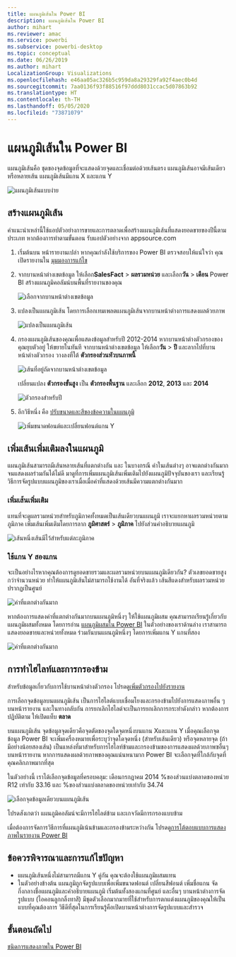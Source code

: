 ```yaml
---
title: แผนภูมิเส้นใน Power BI
description: แผนภูมิเส้นใน Power BI
author: mihart
ms.reviewer: amac
ms.service: powerbi
ms.subservice: powerbi-desktop
ms.topic: conceptual
ms.date: 06/26/2019
ms.author: mihart
LocalizationGroup: Visualizations
ms.openlocfilehash: e46aa05ac326b5c959da8a29329fa92f4aec0b4d
ms.sourcegitcommit: 7aa0136f93f88516f97ddd8031ccac5d07863b92
ms.translationtype: HT
ms.contentlocale: th-TH
ms.lasthandoff: 05/05/2020
ms.locfileid: "73871079"
---
```

# <a name="line-charts-in-power-bi"></a>แผนภูมิเส้นใน Power BI
แผนภูมิเส้นคือ ชุดของจุดข้อมูลที่จะแสดงด้วยจุดและเชื่อมต่อด้วยเส้นตรง แผนภูมิเส้นอาจมีเส้นเดียวหรือหลายเส้น แผนภูมิเส้นมีแกน X และแกน Y 

![แผนภูมิเส้นแบบง่าย](media/power-bi-line-charts/power-bi-line.png)

## <a name="create-a-line-chart"></a>สร้างแผนภูมิเส้น
คำแนะนำเหล่านี้ใช้แอปตัวอย่างการขายและการตลาดเพื่อสร้างแผนภูมิเส้นที่แสดงยอดขายของปีนี้ตามประเภท หากต้องการทำตามขั้นตอน รับแอปตัวอย่างจาก appsource.com

1. เริ่มต้นบน หน้ารายงานเปล่า หากคุณกำลังใช้บริการของ Power BI ตรวจสอบให้แน่ใจว่า คุณเปิดรายงานใน [มุมมองการแก้ไข](../service-interact-with-a-report-in-editing-view.md)

2. จากบานหน้าต่างเขตข้อมูล ให้เลือก**SalesFact** \> **ผลรวมหน่วย** และเลือก**วัน** > **เดือน**  Power BI สร้างแผนภูมิคอลัมน์บนพื้นที่รายงานของคุณ

    ![เลือกจากบานหน้าต่างเขตข้อมูล](media/power-bi-line-charts/power-bi-step1.png)

4. แปลงเป็นแผนภูมิเส้น โดยการเลือกเทมเพลตแผนภูมิเส้นจากบานหน้าต่างการแสดงผลด้วยภาพ 

    ![แปลงเป็นแผนภูมิเส้น](media/power-bi-line-charts/power-bi-convert-to-line.png)
   

4. กรองแผนภูมิเส้นของคุณเพื่อแสดงข้อมูลสำหรับปี 2012-2014 หากบานหน้าต่างตัวกรองของคุณยุบตัวอยู่ ให้ขยายในทันที จากบานหน้าต่างเขตข้อมูล ให้เลือก**วัน** \> **ปี** และลากไปที่บานหน้าต่างตัวกรอง วางลงที่ใต้ **ตัวกรองส่วนหัวบนภาพนี้** 
     
    ![เส้นที่อยู่ถัดจากบานหน้าต่างเขตข้อมูล](media/power-bi-line-charts/power-bi-year-filter.png)

    เปลี่ยนแปลง **ตัวกรองขั้นสูง** เป็น **ตัวกรองพื้นฐาน** และเลือก **2012**, **2013** และ **2014**

    ![ตัวกรองสำหรับปี](media/power-bi-line-charts/power-bi-filter-year.png)

6. อีกวิธีหนึ่ง คือ [ปรับขนาดและสีของข้อความในแผนภูมิ](power-bi-visualization-customize-title-background-and-legend.md) 

    ![เพิ่มขนาดฟอนต์และเปลี่ยนฟอนต์แกน Y](media/power-bi-line-charts/power-bi-line-3years.png)

## <a name="add-additional-lines-to-the-chart"></a>เพิ่มเส้นเพิ่มเติมลงในแผนภูมิ
แผนภูมิเส้นสามารถมีเส้นหลายเส้นที่แตกต่างกัน และ ในบางกรณี ค่าในเส้นต่างๆ อาจแตกต่างกันมากจนแสดงผลร่วมกันได้ไม่ดี มาดูที่การเพิ่มแผนภูมิเส้นเพิ่มเติมไปยังแผนภูมิปัจจุบันของเรา และเรียนรู้วิธีการจัดรูปแบบแผนภูมิของเราเมื่อเมื่อค่าที่แสดงด้วยเส้นมีความแตกต่างกันมาก 

### <a name="add-additional-lines"></a>เพิ่มเส้นเพิ่มเติม
แทนที่จะดูผลรวมหน่วยสำหรับภูมิภาคทั้งหมดเป็นเส้นเดียวบนแผนภูมิ เราจะแยกหาผลรวมหน่วยตามภูมิภาค เพิ่มเส้นเพิ่มเติมโดยการลาก **ภูมิศาสตร์** > **ภูมิภาค** ไปยังส่วนคำอธิบายแผนภูมิ

   ![เส้นหนึ่งเส้นมีไว้สำหรับแต่ละภูมิภาค](media/power-bi-line-charts/power-bi-line-regions.png)


### <a name="use-two-y-axes"></a>ใช้แกน Y สองแกน
จะเป็นอย่างไรหากคุณต้องการดูยอดขายรวมและผลรวมหน่วยบนแผนภูมิเดียวกัน? ตัวเลขยอดขายสูงกว่าจำนวนหน่วย ทำให้แผนภูมิเส้นไม่สามารถใช้งานได้ อันที่จริงแล้ว เส้นสีแดงสำหรับผลรวมหน่วยปรากฏเป็นศูนย์

   ![ค่าที่แตกต่างกันมาก](media/power-bi-line-charts/power-bi-diverging.png)

หากต้องการแสดงค่าที่แตกต่างกันมากบนแผนภูมิหนึ่งๆ ให้ใช้แผนภูมิผสม คุณสามารถเรียนรู้เกี่ยวกับแผนภูมิผสมทั้งหมด โดยการอ่าน [แผนภูมิผสมใน Power BI](power-bi-visualization-combo-chart.md) ในตัวอย่างของเราด้านล่าง เราสามารถแสดงยอดขายและหน่วยทั้งหมด ร่วมกันบนแผนภูมิหนึ่งๆ โดยการเพิ่มแกน Y แกนที่สอง 

   ![ค่าที่แตกต่างกันมาก](media/power-bi-line-charts/power-bi-dual-axes.png)

## <a name="highlighting-and-cross-filtering"></a>การทำไฮไลท์และการกรองข้าม
สำหรับข้อมูลเกี่ยวกับการใช้บานหน้าต่างตัวกรอง โปรดดู[เพิ่มตัวกรองไปยังรายงาน](../power-bi-report-add-filter.md)

การเลือกจุดข้อมูลบนแผนภูมิเส้น เป็นการไฮไลต์แบบเชื่อมโยงและกรองข้ามไปยังการแสดงภาพอื่น ๆ บนหน้ารายงาน และในทางกลับกัน การยกเลิกไฮไลต์จะเป็นการยกเลิกการกระทำดังกล่าว หากต้องการปฏิบัติตาม ให้เปิดแท็บ **ตลาด**  

บนแผนภูมิเส้น จุดข้อมูลจุดเดียวคือจุดตัดของจุดใดจุดหนึ่งบนแกน Xและแกน Y เมื่อคุณเลือกจุดข้อมูล Power BI จะเพิ่มเครื่องหมายเพื่อระบุว่าจุดใดจุดหนึ่ง (สำหรับเส้นเดียว) หรือจุดหลายจุด (ถ้ามีอย่างน้อยสองเส้น) เป็นแหล่งที่มาสำหรับการไฮไลท์ข้ามและกรองข้ามของการแสดงผลด้วยภาพฃอื่นๆ บนหน้ารายงาน หากการแสดงผลด้วยภาพของคุณแน่นหนามาก Power BI จะเลือกจุดที่ใกล้กับจุดที่คุณคลิกภาพมากที่สุด

ในตัวอย่างนี้ เราได้เลือกจุดข้อมูลที่ครอบคลุม: เดือนกรกฎาคม 2014 %ของส่วนแบ่งตลาดของหน่วย R12 เท่ากับ 33.16 และ %ของส่วนแบ่งตลาดของหน่วยเท่ากับ 34.74

![เลือกจุดข้อมูลเดียวบนแผนภูมิเส้น](media/power-bi-line-charts/power-bi-single-select.png)

โปรดสังเกตว่า แผนภูมิคอลัมน์จะมีการไฮไลต์ข้าม และเกจวัดมีการกรองแบบข้าม

เมื่อต้องการจัดการวิธีการที่แผนภูมิเน้นข้ามและกรองข้ามระหว่างกัน โปรดดู[การโต้ตอบแบบการแสดงภาพในรายงาน Power BI](../service-reports-visual-interactions.md)

## <a name="considerations-and-troubleshooting"></a>ข้อควรพิจารณาและการแก้ไขปัญหา
* แผนภูมิเส้นหนึ่งไม่สามารถมีแกน Y คู่กัน  คุณจะต้องใช้แผนภูมิผสมแทน
* ในตัวอย่างข้างต้น แผนภูมิถูกจัดรูปแบบเพื่อเพิ่มขนาดฟอนต์ เปลี่ยนสีฟอนต์ เพิ่มชื่อแกน จัดกึ่งกลางชื่อแผนภูมิและคำอธิบายแผนภูมิ เริ่มต้นทั้งสองแกนที่ศูนย์ และอื่นๆ บานหน้าต่างการจัดรูปแบบ (ไอคอนลูกกลิ้งทาสี) มีชุดตัวเลือกมากมายที่ใช้สำหรับการตกแต่งแผนภูมิของคุณให้เป็นแบบที่คุณต้องการ วิธีดีที่สุดในการเรียนรู้คือเปิดบานหน้าต่างการจัดรูปแบบและสำรวจ

## <a name="next-steps"></a>ขั้นตอนถัดไป

[ชนิดการแสดงภาพใน Power BI](power-bi-visualization-types-for-reports-and-q-and-a.md)


